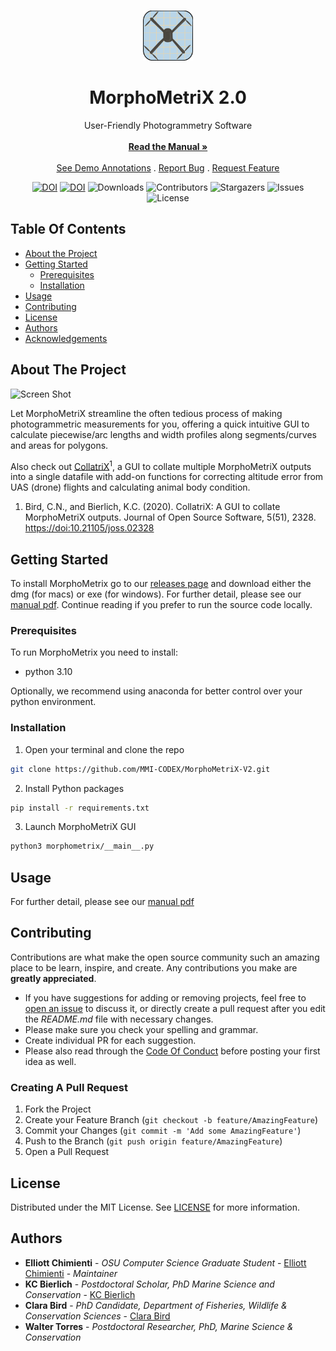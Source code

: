 <br/>
<p align="center">
  <a href="https://github.com/MMI-CODEX/MorphoMetriX-V2">
    <img src="https://raw.githubusercontent.com/MMI-CODEX/MorphoMetriX-V2/master/morphometrix/icon.png" alt="Logo" width="80" height="80">
  </a>

  <h1 align="center">MorphoMetriX 2.0</h1>

  <p align="center">
    User-Friendly Photogrammetry Software
    <br/>
    <br/>
    <a href="https://github.com/MMI-CODEX/MorphoMetriX-V2/blob/master/MorphoMetriX_v2_manual.pdf"><strong>Read the Manual »</strong></a>
    <br/>
    <br/>
    <a href="https://github.com/MMI-CODEX/MorphoMetriX-V2/tree/master/demo">See Demo Annotations</a>
    .
    <a href="https://github.com/MMI-CODEX/MorphoMetriX-V2/issues">Report Bug</a>
    .
    <a href="https://github.com/MMI-CODEX/MorphoMetriX-V2/issues">Request Feature</a>
  </p>
</p>
<div align="center">

[![DOI](https://joss.theoj.org/papers/10.21105/joss.01825/status.svg)](https://doi.org/10.21105/joss.01825)
[![DOI](https://zenodo.org/badge/202208604.svg)](https://zenodo.org/badge/latestdoi/202208604)
![Downloads](https://img.shields.io/github/downloads/MMI-CODEX/MorphoMetriX-V2/total) 
![Contributors](https://img.shields.io/github/contributors/MMI-CODEX/MorphoMetriX-V2?color=dark-green) 
![Stargazers](https://img.shields.io/github/stars/MMI-CODEX/MorphoMetriX-V2?style=social) 
![Issues](https://img.shields.io/github/issues/MMI-CODEX/MorphoMetriX-V2) 
![License](https://img.shields.io/github/license/MMI-CODEX/MorphoMetriX-V2) 

</div>

## Table Of Contents

* [About the Project](#about-the-project)
* [Getting Started](#getting-started)
  * [Prerequisites](#prerequisites)
  * [Installation](#installation)
* [Usage](#usage)
* [Contributing](#contributing)
* [License](#license)
* [Authors](#authors)
* [Acknowledgements](#acknowledgements)

## About The Project

![Screen Shot](https://raw.githubusercontent.com/MMI-CODEX/MorphoMetriX-V2/master/images/Screenshot%202024-04-08%20at%205.34.38%E2%80%AFPM.png)

Let MorphoMetriX streamline the often tedious process of making photogrammetric measurements for you, offering a quick intuitive GUI to calculate piecewise/arc lengths and width profiles along segments/curves and areas for polygons. 
    
Also check out [CollatriX](https://github.com/MMI-CODEX/CollatriX)<sup>1</sup>, a GUI to collate multiple MorphoMetriX outputs into a single datafile with add-on functions for correcting altitude error from UAS (drone) flights and calculating animal body condition.

1. Bird, C.N., and Bierlich, K.C. (2020). CollatriX: A GUI to collate MorphoMetriX outputs. Journal of Open Source Software, 5(51), 2328. [https://doi:10.21105/joss.02328](https://joss.theoj.org/papers/10.21105/joss.02328) 


## Getting Started

To install MorphoMetrix go to our [releases page](https://github.com/MMI-CODEX/MorphoMetriX-V2/releases) and download either the dmg (for macs) or exe (for windows). For further detail, please see our [manual pdf](https://github.com/MMI-CODEX/MorphoMetriX-V2/blob/master/MorphoMetriX_v2_manual.pdf). Continue reading if you prefer to run the source code locally.

### Prerequisites

To run MorphoMetrix you need to install:

* python 3.10

Optionally, we recommend using anaconda for better control over your python environment.

### Installation

1. Open your terminal and clone the repo

```sh
git clone https://github.com/MMI-CODEX/MorphoMetriX-V2.git
```

2. Install Python packages

```sh
pip install -r requirements.txt
```

3. Launch MorphoMetriX GUI

```sh
python3 morphometrix/__main__.py
```

## Usage

For further detail, please see our [manual pdf](https://github.com/MMI-CODEX/MorphoMetriX-V2/blob/master/MorphoMetriX_v2_manual.pdf)

## Contributing

Contributions are what make the open source community such an amazing place to be learn, inspire, and create. Any contributions you make are **greatly appreciated**.
* If you have suggestions for adding or removing projects, feel free to [open an issue](https://github.com/MMI-CODEX/MorphoMetriX-V2/issues/new) to discuss it, or directly create a pull request after you edit the *README.md* file with necessary changes.
* Please make sure you check your spelling and grammar.
* Create individual PR for each suggestion.
* Please also read through the [Code Of Conduct](https://github.com/MMI-CODEX/MorphoMetriX-V2/blob/main/CODE_OF_CONDUCT.md) before posting your first idea as well.

### Creating A Pull Request

1. Fork the Project
2. Create your Feature Branch (`git checkout -b feature/AmazingFeature`)
3. Commit your Changes (`git commit -m 'Add some AmazingFeature'`)
4. Push to the Branch (`git push origin feature/AmazingFeature`)
5. Open a Pull Request

## License

Distributed under the MIT License. See [LICENSE](https://github.com/MMI-CODEX/MorphoMetriX-V2/blob/main/LICENSE.md) for more information.

## Authors

* **Elliott Chimienti** - *OSU Computer Science Graduate Student* - [Elliott Chimienti](https://github.com/ZappyMan) - *Maintainer*
* **KC Bierlich** - *Postdoctoral Scholar, PhD Marine Science and Conservation* - [KC Bierlich](https://mmi.oregonstate.edu/people/kevin-bierlich)
* **Clara Bird** - *PhD Candidate, Department of Fisheries, Wildlife & Conservation Sciences* - [Clara Bird](https://mmi.oregonstate.edu/people/clara-bird)
* **Walter Torres** - *Postdoctoral Researcher, PhD, Marine Science & Conservation*
